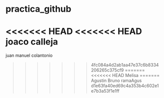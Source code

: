 # practica_github
<<<<<<< HEAD
<<<<<<< HEAD
joaco calleja
=======

juan manuel colantonio
>>>>>>> 4fc084a4d2ab1aa47e37c6b8334206265c375cf9
=======
<<<<<<< HEAD
Melisa
=======
Agustin Bruno
>>>>>>> ramaAgus
>>>>>>> d1e63fa40ed69c4a353b4c602e1e7b3a53f1e1ff
